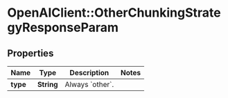 # OpenAIClient::OtherChunkingStrategyResponseParam

## Properties
Name | Type | Description | Notes
------------ | ------------- | ------------- | -------------
**type** | **String** | Always &#x60;other&#x60;. | 

